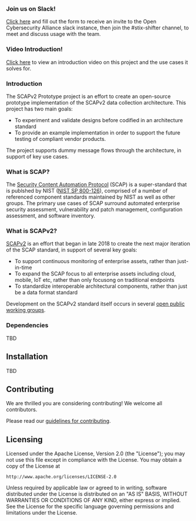### Join us on Slack!

[Click here](https://docs.google.com/forms/d/1vEAqg9SKBF3UMtmbJJ9qqLarrXN5zeVG3_obedA3DKs) and fill out the form to receive an invite to the Open Cybersecurity Alliance slack instance, then join the #stix-shifter channel, to meet and discuss usage with the team.

### Video Introduction!

[Click here](https://www.youtube.com/watch?v=Q9SC1fpTKvQ) to view an introduction video on this project and the use cases it solves for.

### Introduction

The SCAPv2 Prototype project is an effort to create an open-source prototype implementation of the SCAPv2 data collection architecture. This project has two main goals:

* To experiment and validate designs before codified in an architecture standard
* To provide an example implementation in order to support the future testing of compliant vendor products.

The project supports dummy message flows through the architecture, in support of key use cases.

### What is SCAP?

The [Security Content Automation Protocol](https://csrc.nist.gov/projects/security-content-automation-protocol) (SCAP) is a super-standard that is publshed by NIST ([NIST SP 800-126](https://csrc.nist.gov/publications/detail/sp/800-126/rev-3/final)), comprised of a number of referenced component standards maintained by NIST as well as other groups. The primary use cases of SCAP surround automated enterprise security assessment, vulnerability and patch management, configuration assessment, and software inventory.

### What is SCAPv2?

[SCAPv2](https://csrc.nist.gov/projects/security-content-automation-protocol-v2) is an effort that began in late 2018 to create the next  major iteration of the SCAP standard, in support of several key goals:

* To support continuous monitoring of enterprise assets, rather than just-in-time
* To expand the SCAP focus to all enterprise assets including cloud, mobile, IoT etc, rather than only focusong on traditional endpoints
* To standardize interoperable architectural components, rather than just be a data format standard

Development on the SCAPv2 standard itself occurs in several [open public working groups](https://csrc.nist.gov/projects/security-content-automation-protocol-v2/scapv2-community).

### Dependencies

TBD

## Installation

TBD

## Contributing

We are thrilled you are considering contributing! We welcome all contributors.

Please read our [guidelines for contributing](https://github.com/opencybersecurityalliance/oca-admin/blob/master/CONTRIBUTING.md).

## Licensing

Licensed under the Apache License, Version 2.0 (the "License");
you may not use this file except in compliance with the License.
You may obtain a copy of the License at

    http://www.apache.org/licenses/LICENSE-2.0

Unless required by applicable law or agreed to in writing, software
distributed under the License is distributed on an "AS IS" BASIS,
WITHOUT WARRANTIES OR CONDITIONS OF ANY KIND, either express or implied.
See the License for the specific language governing permissions and
limitations under the License.
